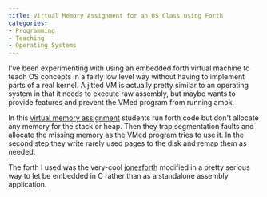 ```yaml
---
title: Virtual Memory Assignment for an OS Class using Forth
categories:
- Programming
- Teaching
- Operating Systems
---
```


 I've been experimenting with using an embedded forth virtual machine
 to teach OS concepts in a fairly low level way without having to
 implement parts of a real kernel.  A jitted VM is actually pretty
 similar to an operating system in that it needs to execute raw
 assembly, but maybe wants to provide features and prevent the VMed
 program from running amok.
 
 In this [virtual memory
 assignment](https://github.com/RHIT-CSSE/csse332/tree/master/Homework/VirtualMemoryLab)
 students run forth code but don't allocate any memory for the stack
 or heap.  Then they trap segmentation faults and allocate the missing
 memory as the VMed program tries to use it.  In the second step they
 write rarely used pages to the disk and remap them as needed.
 
 The forth I used was the very-cool
 [jonesforth](https://rwmj.wordpress.com/2010/08/07/jonesforth-git-repository/)
 modified in a pretty serious way to let be embedded in C rather than
 as a standalone assembly application.



